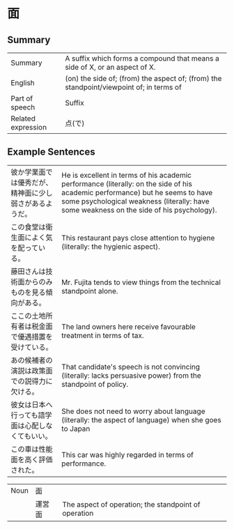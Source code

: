 # 面

## Summary

<table><tr>   <td>Summary</td>   <td>A suffix which forms a compound that means a side of X, or an aspect of X.</td></tr><tr>   <td>English</td>   <td>(on) the side of; (from) the aspect of; (from) the standpoint/viewpoint of; in terms of</td></tr><tr>   <td>Part of speech</td>   <td>Suffix</td></tr><tr>   <td>Related expression</td>   <td>点(で)</td></tr></table>

## Example Sentences

<table><tr>   <td>彼か学業面では優秀だが、精神面に少し弱さがあるようだ。</td>   <td>He is excellent in terms of his academic performance (literally: on the side of his academic performance) but he seems to have some psychological weakness (literally: have some weakness on the side of his psychology).</td></tr><tr>   <td>この食堂は衛生面によく気を配っている。</td>   <td>This restaurant pays close attention to hygiene (literally: the hygienic aspect).</td></tr><tr>   <td>藤田さんは技術面からのみものを見る傾向がある。</td>   <td>Mr. Fujita tends to view things from the technical standpoint alone.</td></tr><tr>   <td>ここの土地所有者は税金面で優遇措置を受けている。</td>   <td>The land owners here receive favourable treatment in terms of tax.</td></tr><tr>   <td>あの候補者の演説は政策面での説得力に欠ける。</td>   <td>That candidate's speech is not convincing (literally: lacks persuasive power) from the standpoint of policy.</td></tr><tr>   <td>彼女は日本へ行っても語学面は心配しなくてもいい。</td>   <td>She does not need to worry about language (literally: the aspect of language) when she goes to Japan</td></tr><tr>   <td>この車は性能面を高く評価された。</td>   <td>This car was highly regarded in terms of performance.</td></tr></table>

<table class="table"><tbody><tr class="tr head"><td class="td"><span class="bold">Noun</span></td><td class="td"><span class="concept">面</span></td><td class="td"></td></tr><tr class="tr"><td class="td"></td><td class="td"><span>運営</span><span class="concept">面</span></td><td class="td"><span>The aspect of operation; the standpoint of operation</span></td></tr></tbody></table>

